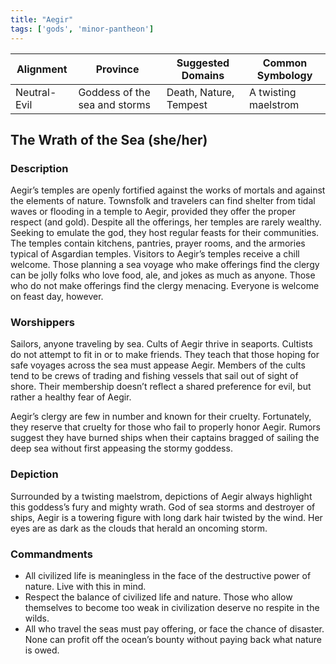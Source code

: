 ```yaml
---
title: "Aegir"
tags: ['gods', 'minor-pantheon']
---
```


| Alignment | Province |  Suggested Domains | Common Symbology |
| ----------| ---------| -------------------| -----------------|
| Neutral-Evil | Goddess of the sea and storms | Death, Nature, Tempest | A twisting maelstrom |

## The Wrath of the Sea (she/her)

### Description

Aegir’s temples are openly fortified against the works of mortals and against the elements of nature. Townsfolk and travelers can find shelter from tidal waves or flooding in a temple to Aegir, provided they offer the proper respect (and gold). Despite all the offerings, her temples are rarely wealthy. Seeking to emulate the god, they host regular feasts for their communities. The temples contain kitchens, pantries, prayer rooms, and the armories typical of Asgardian temples. Visitors to Aegir’s temples receive a chill welcome. Those planning a sea voyage who make offerings find the clergy can be jolly folks who love food, ale, and jokes as much as anyone. Those who do not make offerings find the clergy menacing. Everyone is welcome on feast day, however.

### Worshippers

Sailors, anyone traveling by sea. Cults of Aegir thrive in seaports. Cultists do not attempt to fit in or to make friends. They teach that those hoping for safe voyages across the sea must appease Aegir. Members of the cults tend to be crews of trading and fishing vessels that sail out of sight of shore. Their membership doesn’t reflect a shared preference for evil, but rather a healthy fear of Aegir.

Aegir’s clergy are few in number and known for their cruelty. Fortunately, they reserve that cruelty for those who fail to properly honor Aegir. Rumors suggest they have burned ships when their captains bragged of sailing the deep sea without first appeasing the stormy goddess.

### Depiction

Surrounded by a twisting maelstrom, depictions of Aegir always highlight this goddess’s fury and mighty wrath. God of sea storms and destroyer of ships, Aegir is a towering figure with long dark hair twisted by the wind. Her eyes are as dark as the clouds that herald an oncoming storm.

### Commandments

- All civilized life is meaningless in the face of the destructive power of nature. Live with this in mind.
- Respect the balance of civilized life and nature. Those who allow themselves to become too weak in civilization deserve no respite in the wilds.
- All who travel the seas must pay offering, or face the chance of disaster. None can profit off the ocean’s bounty without paying back what nature is owed.